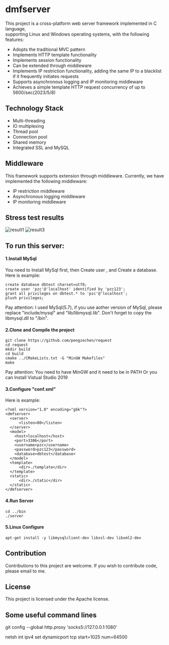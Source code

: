 # dmfserver

This project is a cross-platform web server framework implemented in C language,  
supporting Linux and Windows operating systems, with the following features:

- Adopts the traditional MVC pattern 
- Implements HTTP template functionality 
- Implements session functionality 
- Can be extended through middleware 
- Implements IP restriction functionality, adding the same IP to a blacklist if it frequently initiates requests 
- Supports asynchronous logging and IP monitoring middleware 
- Achieves a simple template HTTP request concurrency of up to 5600/sec(2023/5/8)

## Technology Stack

- Multi-threading
- IO multiplexing
- Thread pool
- Connection pool
- Shared memory
- Integrated SSL and MySQL

## Middleware
This framework supports extension through middleware. Currently, we have implemented the following middleware:

- IP restriction middleware
- Asynchronous logging middleware
- IP monitoring middleware

## Stress test results

![result1](https://github.com/pengzechen/request/blob/master/doc/2023-05-12%20(2).png "res1")
![result3](https://github.com/pengzechen/request/blob/master/doc/2023-05-12%20(1).png "res3")


## To run this server:

#### 1.Install MySql

You need to Install MySql first, then Create user , and Create a database.  
Here is example:
```
create database dbtest charset=utf8;
create user 'pzc'@'localhost' identified by 'pzc123';
grant all privileges on dbtest.* to 'pzc'@'localhost';
plush privileges;
```
Pay attention: I used MySql(5.7), if you use aother version of MySql, please replace "include/mysql" and "lib/libmysql.lib". Don't forget to copy the libmysql.dll to "/bin".

#### 2.Clone and Compile the project

```
git clone https://github.com/pengzechen/request
cd request
mkdir build
cd build
cmake ../CMakeLists.txt -G "MinGW Makefiles"
make
```
Pay attention: You need to have MinGW and it need to be in PATH
Or you can Install Vistual Studio 2019


#### 3.Configure "conf.xml"
Here is example:

```
<?xml version="1.0" encoding="gbk"?>
<dmfserver>
  <server>
	  <listen>80</listen>
  </server>
  <model>
    <host>localhost</host>
    <port>3306</port>
    <username>pzc</username>
    <password>pzc123</password>
    <database>dbtest</database>
  </model>
  <template>
	  <dir>./template</dir>
  </template>
  <static>
	  <dir>./static</dir>
  </static>
</dmfserver>
```

#### 4.Run Server
```
cd ../bin
./server
```

#### 5.Linux Configure
```
apt-get install -y libmysqlclient-dev libssl-dev libxml2-dev

```

## Contribution
Contributions to this project are welcome. If you wish to contribute code, please email to me.

## License
This project is licensed under the Apache license.


## Some useful command lines

git config --global http.proxy 'socks5://127.0.0.1:1080'

netsh int ipv4 set dynamicport tcp start=1025 num=64500
